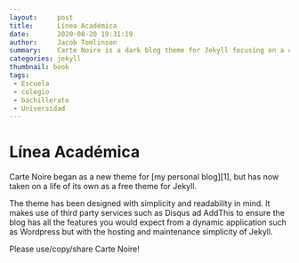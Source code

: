 ```yaml
---
layout:     post
title:      Línea Académica
date:       2020-08-20 19:31:19
author:     Jacob Tomlinson
summary:    Carte Noire is a dark blog theme for Jekyll focusing on a clear reading experience.
categories: jekyll
thumbnail: book
tags:
 - Escuela
 - colegio
 - bachillerato
 - Universidad
---
```


<h1>Línea Académica</h1>
Carte Noire began as a new theme for [my personal blog][1], but has now taken
on a life of its own as a free theme for Jekyll.

The theme has been designed with simplicity and readability in mind. It makes
use of third party services such as Disqus ad AddThis to ensure the blog has
all the features you would expect from a dynamic application such as Wordpress
but with the hosting and maintenance simplicity of Jekyll.

Please use/copy/share Carte Noire!

[1]: http://www.jacobtomlinson.co.uk/
